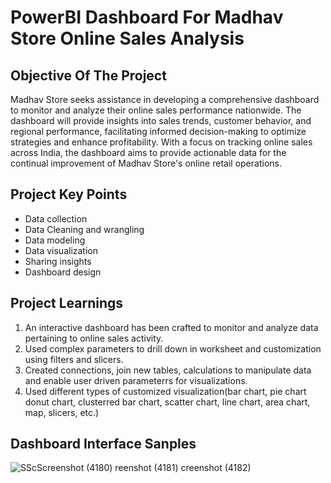 # PowerBI Dashboard For Madhav Store Online Sales Analysis

## Objective Of The Project

Madhav Store seeks assistance in developing a comprehensive dashboard to monitor and analyze their online sales performance nationwide. The dashboard will provide insights into sales trends, customer behavior, and regional performance, facilitating informed decision-making to optimize strategies and enhance profitability. With a focus on tracking online sales across India, the dashboard aims to provide actionable data for the continual improvement of Madhav Store's online retail operations.

##  Project Key Points

- Data collection
- Data Cleaning and wrangling
- Data modeling
- Data visualization
- Sharing insights
- Dashboard design

## Project Learnings

1. An interactive dashboard has been crafted to monitor and analyze data 
   pertaining to online sales activity.
2. Used complex parameters to drill down in worksheet and customization 
   using filters and slicers.
3. Created connections, join new tables, calculations to manipulate data 
   and enable user driven parameterrs for visualizations.
4. Used different types of customized visualization(bar chart, pie chart
    donut chart, clusterred bar chart, scatter chart, line chart, 
    area chart, map, slicers, etc.)

## Dashboard Interface Sanples


![S![Sc![Screenshot (4180)](https://github.com/ShrutiChoubey-2001/Power-BI-dashboard-Project/assets/155421218/903e362a-3b2b-43f0-8e5f-e822634e7e8f)
reenshot (4181)](https://github.com/ShrutiChoubey-2001/Power-BI-dashboard-Project/assets/155421218/e4340829-cec7-471c-8931-5e185682a336)
creenshot (4182)](https://github.com/ShrutiChoubey-2001/Power-BI-dashboard-Project/assets/155421218/3b64bffa-a59e-45ea-b5e5-82b87a256f3f)

